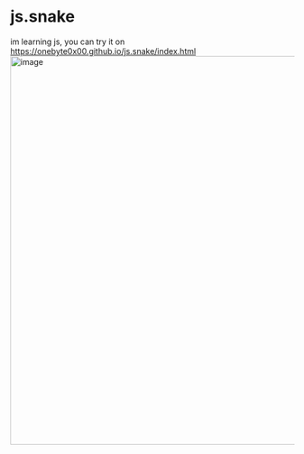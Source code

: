 # js.snake
im learning js, you can try it on  
https://onebyte0x00.github.io/js.snake/index.html
<img width="796" height="689" alt="image" src="https://github.com/user-attachments/assets/2096d4a5-c2f3-403d-8ee0-f61029c5f05d" />
